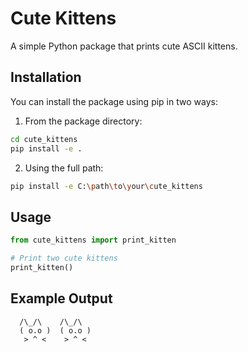 # Cute Kittens

A simple Python package that prints cute ASCII kittens.

## Installation

You can install the package using pip in two ways:

1. From the package directory:
```bash
cd cute_kittens
pip install -e .
```

2. Using the full path:
```bash
pip install -e C:\path\to\your\cute_kittens
```

## Usage

```python
from cute_kittens import print_kitten

# Print two cute kittens
print_kitten()
```

## Example Output

```
  /\_/\    /\_/\
  ( o.o )  ( o.o )
   > ^ <    > ^ <
``` 